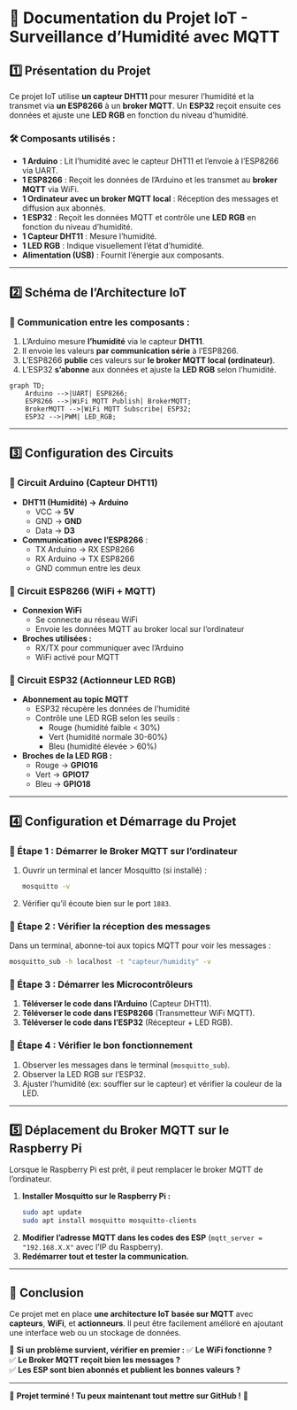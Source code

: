 # 📌 Documentation du Projet IoT - Surveillance d’Humidité avec MQTT

## **1️⃣ Présentation du Projet**
Ce projet IoT utilise **un capteur DHT11** pour mesurer l’humidité et la transmet via **un ESP8266** à un **broker MQTT**. Un **ESP32** reçoit ensuite ces données et ajuste une **LED RGB** en fonction du niveau d’humidité.

### **🛠️ Composants utilisés :**
- **1 Arduino** : Lit l’humidité avec le capteur DHT11 et l’envoie à l’ESP8266 via UART.
- **1 ESP8266** : Reçoit les données de l’Arduino et les transmet au **broker MQTT** via WiFi.
- **1 Ordinateur avec un broker MQTT local** : Réception des messages et diffusion aux abonnés.
- **1 ESP32** : Reçoit les données MQTT et contrôle une **LED RGB** en fonction du niveau d’humidité.
- **1 Capteur DHT11** : Mesure l’humidité.
- **1 LED RGB** : Indique visuellement l’état d’humidité.
- **Alimentation (USB)** : Fournit l’énergie aux composants.

---

## **2️⃣ Schéma de l’Architecture IoT**

### **📡 Communication entre les composants :**
1. L’Arduino mesure **l’humidité** via le capteur **DHT11**.
2. Il envoie les valeurs **par communication série** à l’ESP8266.
3. L’ESP8266 **publie** ces valeurs sur **le broker MQTT local (ordinateur)**.
4. L’ESP32 **s’abonne** aux données et ajuste la **LED RGB** selon l’humidité.

```mermaid
graph TD;
    Arduino -->|UART| ESP8266;
    ESP8266 -->|WiFi MQTT Publish| BrokerMQTT;
    BrokerMQTT -->|WiFi MQTT Subscribe| ESP32;
    ESP32 -->|PWM| LED_RGB;
```

---

## **3️⃣ Configuration des Circuits**
### **📌 Circuit Arduino (Capteur DHT11)**
- **DHT11 (Humidité) → Arduino**
  - VCC → **5V**
  - GND → **GND**
  - Data → **D3**
- **Communication avec l’ESP8266** :
  - TX Arduino → RX ESP8266
  - RX Arduino → TX ESP8266
  - GND commun entre les deux

### **📌 Circuit ESP8266 (WiFi + MQTT)**
- **Connexion WiFi**
  - Se connecte au réseau WiFi
  - Envoie les données MQTT au broker local sur l’ordinateur
- **Broches utilisées :**
  - RX/TX pour communiquer avec l’Arduino
  - WiFi activé pour MQTT

### **📌 Circuit ESP32 (Actionneur LED RGB)**
- **Abonnement au topic MQTT**
  - ESP32 récupère les données de l’humidité
  - Contrôle une LED RGB selon les seuils :
    - Rouge (humidité faible < 30%)
    - Vert (humidité normale 30-60%)
    - Bleu (humidité élevée > 60%)
- **Broches de la LED RGB :**
  - Rouge → **GPIO16**
  - Vert → **GPIO17**
  - Bleu → **GPIO18**

---

## **4️⃣ Configuration et Démarrage du Projet**
### **📌 Étape 1 : Démarrer le Broker MQTT sur l’ordinateur**
1. Ouvrir un terminal et lancer Mosquitto (si installé) :
   ```sh
   mosquitto -v
   ```
2. Vérifier qu’il écoute bien sur le port `1883`.

### **📌 Étape 2 : Vérifier la réception des messages**
Dans un terminal, abonne-toi aux topics MQTT pour voir les messages :
```sh
mosquitto_sub -h localhost -t "capteur/humidity" -v
```

### **📌 Étape 3 : Démarrer les Microcontrôleurs**
1. **Téléverser le code dans l’Arduino** (Capteur DHT11).  
2. **Téléverser le code dans l’ESP8266** (Transmetteur WiFi MQTT).  
3. **Téléverser le code dans l’ESP32** (Récepteur + LED RGB).  

### **📌 Étape 4 : Vérifier le bon fonctionnement**
1. Observer les messages dans le terminal (`mosquitto_sub`).
2. Observer la LED RGB sur l’ESP32.
3. Ajuster l’humidité (ex: souffler sur le capteur) et vérifier la couleur de la LED.

---

## **5️⃣ Déplacement du Broker MQTT sur le Raspberry Pi**
Lorsque le Raspberry Pi est prêt, il peut remplacer le broker MQTT de l’ordinateur.
1. **Installer Mosquitto sur le Raspberry Pi :**
   ```sh
   sudo apt update
   sudo apt install mosquitto mosquitto-clients
   ```
2. **Modifier l’adresse MQTT dans les codes des ESP** (`mqtt_server = "192.168.X.X"` avec l’IP du Raspberry).
3. **Redémarrer tout et tester la communication.**

---

## **📌 Conclusion**
Ce projet met en place **une architecture IoT basée sur MQTT** avec **capteurs**, **WiFi**, et **actionneurs**. Il peut être facilement amélioré en ajoutant une interface web ou un stockage de données.

📌 **Si un problème survient, vérifier en premier :**
✅ **Le WiFi fonctionne ?**  
✅ **Le Broker MQTT reçoit bien les messages ?**  
✅ **Les ESP sont bien abonnés et publient les bonnes valeurs ?**  

---

🚀 **Projet terminé ! Tu peux maintenant tout mettre sur GitHub !** 🎉
